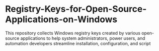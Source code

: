# Registry-Keys-for-Open-Source-Applications-on-Windows
This repository collects Windows registry keys created by various open-source applications to help system administrators, power users, and automation developers streamline installation, configuration, and script
